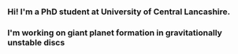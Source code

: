 ### Hi! I'm a PhD student at University of Central Lancashire. 

### I'm working on giant planet formation in gravitationally unstable discs

<!--
**EthanJCarter/EthanJCarter** is a ✨ _special_ ✨ repository because its `README.md` (this file) appears on your GitHub profile.
